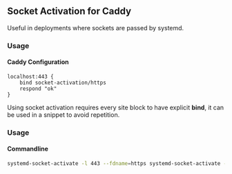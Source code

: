## Socket Activation for Caddy

Useful in deployments where sockets are passed by systemd.

### Usage

#### Caddy Configuration

```Caddyfile
localhost:443 {
    bind socket-activation/https
    respond "ok"
}
```

Using socket activation requires every site block to have explicit **bind**, it can be used in a snippet to avoid repetition.

### Usage

#### Commandline

```bash
systemd-socket-activate -l 443 --fdname=https systemd-socket-activate --datagram -l 443 --fdname=https:https caddy run
```
